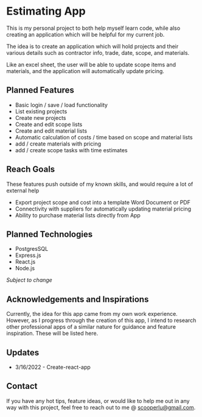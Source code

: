 # Estimating App

This is my personal project to both help myself learn code, while also creating an application which will be helpful for my current job. 

The idea is to create an application which will hold projects and their various details such as contractor info, trade, date, scope, and materials. 

Like an excel sheet, the user will be able to update scope items and materials, and the application will automatically update pricing. 

## Planned Features

- Basic login / save / load functionality 
- List existing projects
- Create new projects
- Create and edit scope lists
- Create and edit material lists
- Automatic calculation of costs / time based on scope and material lists
- add / create materials with pricing 
- add / create scope tasks with time estimates 

## Reach Goals

These features push outside of my known skills, and would require a lot of external help

- Export project scope and cost into a template Word Document or PDF
- Connectivity with suppliers for automatically updating material pricing
- Ability to purchase material lists directly from App

## Planned Technologies

- PostgresSQL
- Express.js
- React.js
- Node.js

*Subject to change*

## Acknowledgements and Inspirations

Currently, the idea for this app came from my own work experience. However, as I progress through the creation of this app, I intend to research other professional apps of a similar nature for guidance and feature inspiration. These will be listed here.

## Updates
 
- 3/16/2022 - Create-react-app

## Contact

If you have any hot tips, feature ideas, or would like to help me out in any way with this project, feel free to reach out to me @ scooperlu@gmail.com.